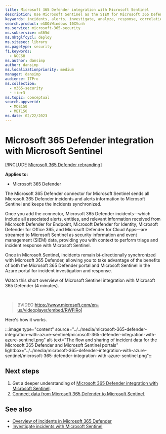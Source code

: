 ```yaml
---
title: Microsoft 365 Defender integration with Microsoft Sentinel
description: Use Microsoft Sentinel as the SIEM for Microsoft 365 Defender incident and events.
keywords: incidents, alerts, investigate, analyze, response, correlation, attack, machines, devices, users, identities, identity, mailbox, email, 365, microsoft, m365
search.product: eADQiWindows 10XVcnh
ms.service: microsoft-365-security
ms.subservice: m365d
ms.mktglfcycl: deploy
ms.sitesec: library
ms.pagetype: security
f1.keywords: 
  - NOCSH
ms.author: dansimp
author: dansimp
ms.localizationpriority: medium
manager: dansimp
audience: ITPro
ms.collection: 
  - m365-security
  - tier3
ms.topic: conceptual
search.appverid: 
  - MOE150
  - MET150
ms.date: 02/22/2023
---
```


# Microsoft 365 Defender integration with Microsoft Sentinel

[!INCLUDE [Microsoft 365 Defender rebranding](../includes/microsoft-defender.md)]

**Applies to:**
- Microsoft 365 Defender

The Microsoft 365 Defender connector for Microsoft Sentinel sends all Microsoft 365 Defender incidents and alerts information to Microsoft Sentinel and keeps the incidents synchronized. 

Once you add the connector, Microsoft 365 Defender incidents&mdash;which include all associated alerts, entities, and relevant information received from Microsoft Defender for Endpoint, Microsoft Defender for Identity, Microsoft Defender for Office 365, and Microsoft Defender for Cloud Apps&mdash;are streamed to Microsoft Sentinel as security information and event management (SIEM) data, providing you with context to perform triage and incident response with Microsoft Sentinel. 

Once in Microsoft Sentinel, incidents remain bi-directionally synchronized with Microsoft 365 Defender, allowing you to take advantage of the benefits of both the Microsoft 365 Defender portal and Microsoft Sentinel in the Azure portal for incident investigation and response.

Watch this short overview of Microsoft Sentinel integration with Microsoft 365 Defender (4 minutes).

<br>

>[!VIDEO https://www.microsoft.com/en-us/videoplayer/embed/RWFIRo]


Here's how it works.

:::image type="content" source="../../media/microsoft-365-defender-integration-with-azure-sentinel/microsoft-365-defender-integration-with-azure-sentinel.png" alt-text="The flow and sharing of incident data for the Microsoft 365 Defender and Microsoft Sentinel portals" lightbox="../../media/microsoft-365-defender-integration-with-azure-sentinel/microsoft-365-defender-integration-with-azure-sentinel.png":::

## Next steps

1. Get a deeper understanding of [Microsoft 365 Defender integration with Microsoft Sentinel](/azure/sentinel/microsoft-365-defender-sentinel-integration).
2. [Connect data from Microsoft 365 Defender to Microsoft Sentinel](/azure/sentinel/connect-microsoft-365-defender).

## See also

- [Overview of incidents in Microsoft 365 Defender](incidents-overview.md)
- [Investigate incidents with Microsoft Sentinel](/azure/sentinel/tutorial-investigate-cases)
